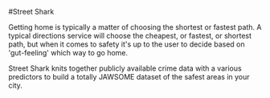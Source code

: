#Street Shark

Getting home is typically a matter of choosing the shortest or fastest path. A typical directions service will choose the cheapest, or fastest, or shortest path, but when it comes to safety it's up to the user to decide based on 'gut-feeling' which way to go home.

Street Shark knits together publicly available crime data with a various predictors to build a totally JAWSOME dataset of the safest areas in your city.
